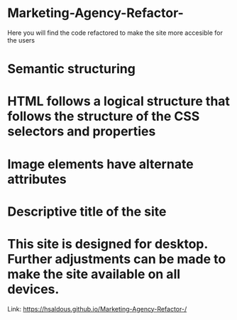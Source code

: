 # Marketing-Agency-Refactor-

Here you will find the code refactored to make the site more accesible for the users
  # Semantic structuring
  # HTML follows a logical structure that follows the structure of the CSS selectors   and properties
  # Image elements have alternate attributes
  # Descriptive title of the site

# This site is designed for desktop. Further adjustments can be made to make the site available on all devices.

Link: https://hsaldous.github.io/Marketing-Agency-Refactor-/

